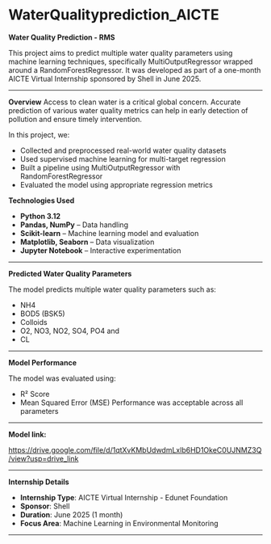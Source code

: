 # WaterQualityprediction_AICTE

**Water Quality Prediction - RMS**

This project aims to predict multiple water quality parameters using machine learning techniques, specifically MultiOutputRegressor wrapped around a RandomForestRegressor. It was developed as part of a one-month AICTE Virtual Internship sponsored by Shell in June 2025.

---

**Overview**
Access to clean water is a critical global concern. Accurate prediction of various water quality metrics can help in early detection of pollution and ensure timely intervention.

In this project, we:

- Collected and preprocessed real-world water quality datasets
- Used supervised machine learning for multi-target regression
- Built a pipeline using MultiOutputRegressor with RandomForestRegressor
- Evaluated the model using appropriate regression metrics

**Technologies Used**
- **Python 3.12**
- **Pandas, NumPy** – Data handling
- **Scikit-learn** – Machine learning model and evaluation
- **Matplotlib, Seaborn** – Data visualization
- **Jupyter Notebook** – Interactive experimentation

---

**Predicted Water Quality Parameters**

The model predicts multiple water quality parameters such as:

- NH4
- BOD5 (BSK5)
- Colloids
- O2, NO3, NO2, SO4, PO4 and
- CL

---

**Model Performance**

The model was evaluated using:

- R² Score
- Mean Squared Error (MSE)
Performance was acceptable across all parameters

---

**Model link:**

https://drive.google.com/file/d/1qtXvKMbUdwdmLxlb6HD1OkeC0UJNMZ3Q/view?usp=drive_link

---

**Internship Details**

- **Internship Type**: AICTE Virtual Internship - Edunet Foundation
- **Sponsor**: Shell
- **Duration**: June 2025 (1 month)
- **Focus Area**: Machine Learning in Environmental Monitoring
  
---
